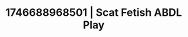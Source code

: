 ---
categories:
- Cinematic erotica
- Erotic surprise
- Dominant softness
- AI-generated
- Roleplay fantasies
- ASMR
- Cosplay
- Lover's breath
image: /assets/images/1746688968501.jpg
layout: post
seo:
  description: Featured content with premium ABDL Play, Scat Fetish. HD images available.
  keywords: ABDL Play, Scat Fetish
  og_image: /assets/images/1746688968501.jpg
  schema_type: VisualArtwork
tags:
- ABDL Play
- '#1746688968501'
- Scat Fetish
title: 1746688968501 | Scat Fetish ABDL Play
---